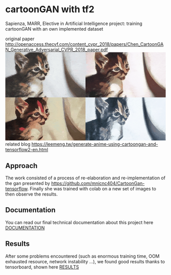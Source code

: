 # cartoonGAN with tf2
Sapienza, MARR, Elective in Artificial Intelligence project: training cartoonGAN with an own implemented dataset

original paper http://openaccess.thecvf.com/content_cvpr_2018/papers/Chen_CartoonGAN_Generative_Adversarial_CVPR_2018_paper.pdf
![](cover.gif)
related blog  https://leemeng.tw/generate-anime-using-cartoongan-and-tensorflow2-en.html


## Approach
The work consisted of a process of re-elaboration and re-implementation of the gan presented by https://github.com/mnicnc404/CartoonGan-tensorflow. Finally she was trained with colab on a new set of images to then observe the results.


## Documentation
You can read our final technical documentation about this project here [DOCUMENTATION](./CartoonGAN__Generative_Adversarial_Networks_for_Photo_Cartoonization.pdf)

## Results
After some problems encountered (such as enormous training time, OOM exhausted resource, network instability ...), we found good results thanks to tensorboard, shown here [RESULTS](./results.jpg)



